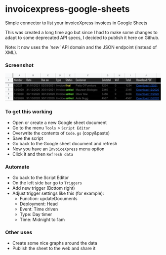 # invoicexpress-google-sheets
Simple connector to list your invoiceXpress invoices in Google Sheets

This was created a long time ago but since I had to make some changes to adapt to some deprecated API specs, I decided to publish it here on Github.

Note: it now uses the *'new'* API domain and the JSON endpoint (instead of XML).

### Screenshot
  ![](docs/invxpress-screenshot.png)

### To get this working
* Open or create a new Google sheet document
* Go to the menu `Tools` > `Script Editor`
* Overwrite the contents of `Code.gs` (copy&paste)
* Save the script
* Go back to the Google sheet document and refresh
* Now you have an `InvoiceXpress` menu option
* Click it and then `Refresh data`

### Automate
* Go back to the Script Editor
* On the left side bar go to `Triggers`
* Add new trigger (Bottom right)
* Adjust trigger settings like this (for example):
  - Function: updateDocuments
  - Deployment: Head
  - Event: Time driven
  - Type: Day timer
  - Time: Midnight to 1am
  
### Other uses
* Create some nice graphs around the data
* Publish the sheet to the web and share it
